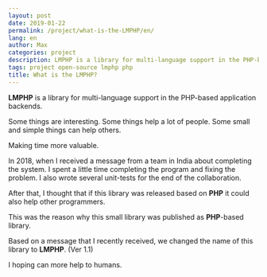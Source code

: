 ```yaml
---
layout: post
date: 2019-01-22
permalink: /project/what-is-the-LMPHP/en/
lang: en
author: Max
categories: project
description: LMPHP is a library for multi-language support in the PHP-based application backends.
tags: project open-source lmphp php
title: What is the LMPHP?
---
```


**LMPHP** is a library for multi-language support in the PHP-based application backends.

Some things are interesting.
Some things help a lot of people.
Some small and simple things can help others.

Making time more valuable.

In 2018, when I received a message from a team in India about completing the system.
I spent a little time completing the program and fixing the problem.
I also wrote several unit-tests for the end of the collaboration.

After that, I thought that if this library was released based on **PHP** it could also help other programmers.

This was the reason why this small library was published as **PHP**-based library.

Based on a message that I recently received, we changed the name of this library to **LMPHP**. (Ver 1.1)

I hoping can more help to humans.
